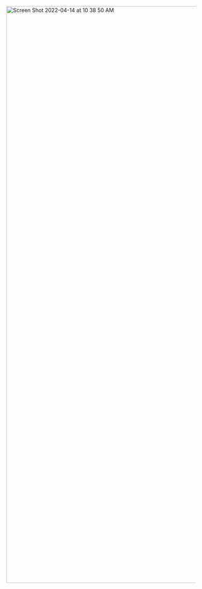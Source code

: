 <img width="1534" alt="Screen Shot 2022-04-14 at 10 38 50 AM" src="https://user-images.githubusercontent.com/34455287/163424945-9e5f8fa4-1f8b-4979-b4e7-21eebbae5c1c.png">
